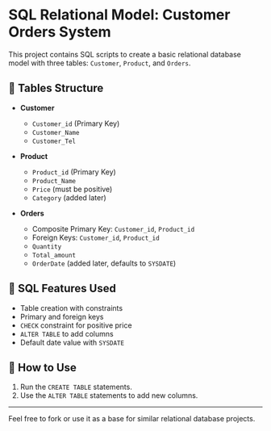 # SQL Relational Model: Customer Orders System

This project contains SQL scripts to create a basic relational database model with three tables: `Customer`, `Product`, and `Orders`.

## 🧱 Tables Structure

- **Customer**
  - `Customer_id` (Primary Key)
  - `Customer_Name`
  - `Customer_Tel`

- **Product**
  - `Product_id` (Primary Key)
  - `Product_Name`
  - `Price` (must be positive)
  - `Category` (added later)

- **Orders**
  - Composite Primary Key: `Customer_id`, `Product_id`
  - Foreign Keys: `Customer_id`, `Product_id`
  - `Quantity`
  - `Total_amount`
  - `OrderDate` (added later, defaults to `SYSDATE`)

## 📄 SQL Features Used

- Table creation with constraints
- Primary and foreign keys
- `CHECK` constraint for positive price
- `ALTER TABLE` to add columns
- Default date value with `SYSDATE`

## 🚀 How to Use

1. Run the `CREATE TABLE` statements.
2. Use the `ALTER TABLE` statements to add new columns.

---

Feel free to fork or use it as a base for similar relational database projects.
